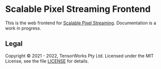 # Scalable Pixel Streaming Frontend

This is the web frontend for [Scalable Pixel Streaming](https://scalablestreaming.io). Documentation is a work in progress.


## Legal

Copyright &copy; 2021 - 2022, TensorWorks Pty Ltd. Licensed under the MIT License, see the file [LICENSE](./LICENSE) for details.

